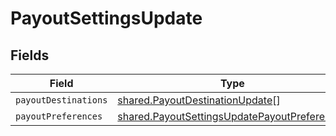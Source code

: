 # PayoutSettingsUpdate


## Fields

| Field                                                                                                               | Type                                                                                                                | Required                                                                                                            | Description                                                                                                         |
| ------------------------------------------------------------------------------------------------------------------- | ------------------------------------------------------------------------------------------------------------------- | ------------------------------------------------------------------------------------------------------------------- | ------------------------------------------------------------------------------------------------------------------- |
| `payoutDestinations`                                                                                                | [shared.PayoutDestinationUpdate](../../../sdk/models/shared/payoutdestinationupdate.md)[]                           | :heavy_minus_sign:                                                                                                  | N/A                                                                                                                 |
| `payoutPreferences`                                                                                                 | [shared.PayoutSettingsUpdatePayoutPreferences](../../../sdk/models/shared/payoutsettingsupdatepayoutpreferences.md) | :heavy_minus_sign:                                                                                                  | N/A                                                                                                                 |